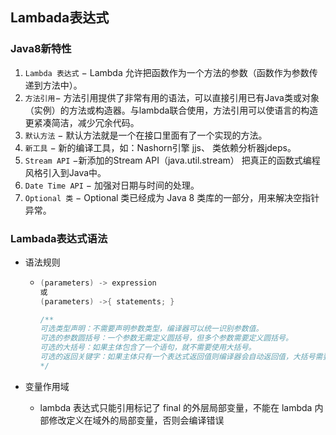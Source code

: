 ## Lambada表达式

### Java8新特性

1. `Lambda 表达式` − Lambda 允许把函数作为一个方法的参数（函数作为参数传递到方法中）。
2. `方法引用`− 方法引用提供了非常有用的语法，可以直接引用已有Java类或对象（实例）的方法或构造器。与lambda联合使用，方法引用可以使语言的构造更紧凑简洁，减少冗余代码。
3. `默认方法` − 默认方法就是一个在接口里面有了一个实现的方法。
4. `新工具` − 新的编译工具，如：Nashorn引擎 jjs、 类依赖分析器jdeps。
5. `Stream API` −新添加的Stream API（java.util.stream） 把真正的函数式编程风格引入到Java中。
6. `Date Time API` − 加强对日期与时间的处理。
7. `Optional 类` − Optional 类已经成为 Java 8 类库的一部分，用来解决空指针异常。

### **Lambada表达式语法**

- 语法规则

  - ```java
    (parameters) -> expression
    或
    (parameters) ->{ statements; }
    
    /**
    可选类型声明：不需要声明参数类型，编译器可以统一识别参数值。
    可选的参数圆括号：一个参数无需定义圆括号，但多个参数需要定义圆括号。
    可选的大括号：如果主体包含了一个语句，就不需要使用大括号。
    可选的返回关键字：如果主体只有一个表达式返回值则编译器会自动返回值，大括号需要指定明表达式返回了一个数值。
    */
    ```

- 变量作用域
  
  - lambda 表达式只能引用标记了 final 的外层局部变量，不能在 lambda 内部修改定义在域外的局部变量，否则会编译错误